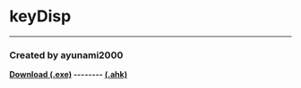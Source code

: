# keyDisp
---
### Created by ayunami2000

**[Download (.exe)](keyDisp.exe)
-------- [(.ahk)](keyDisp.ahk)**
